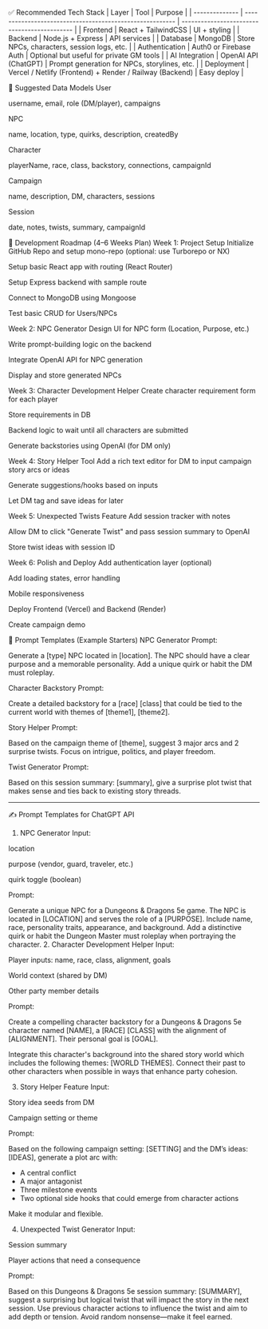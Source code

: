 ✅ Recommended Tech Stack
| Layer          | Tool                                                     | Purpose                                      |
| -------------- | -------------------------------------------------------- | -------------------------------------------- |
| Frontend       | React + TailwindCSS                                      | UI + styling                                 |
| Backend        | Node.js + Express                                        | API services                                 |
| Database       | MongoDB                                                  | Store NPCs, characters, session logs, etc.   |
| Authentication | Auth0 or Firebase Auth                                   | Optional but useful for private GM tools     |
| AI Integration | OpenAI API (ChatGPT)                                     | Prompt generation for NPCs, storylines, etc. |
| Deployment     | Vercel / Netlify (Frontend) + Render / Railway (Backend) | Easy deploy                                  |

🧱 Suggested Data Models
User

username, email, role (DM/player), campaigns

NPC

name, location, type, quirks, description, createdBy

Character

playerName, race, class, backstory, connections, campaignId

Campaign

name, description, DM, characters, sessions

Session

date, notes, twists, summary, campaignId

📆 Development Roadmap (4–6 Weeks Plan)
Week 1: Project Setup
 Initialize GitHub Repo and setup mono-repo (optional: use Turborepo or NX)

 Setup basic React app with routing (React Router)

 Setup Express backend with sample route

 Connect to MongoDB using Mongoose

 Test basic CRUD for Users/NPCs

Week 2: NPC Generator
 Design UI for NPC form (Location, Purpose, etc.)

 Write prompt-building logic on the backend

 Integrate OpenAI API for NPC generation

 Display and store generated NPCs

Week 3: Character Development Helper
 Create character requirement form for each player

 Store requirements in DB

 Backend logic to wait until all characters are submitted

 Generate backstories using OpenAI (for DM only)

Week 4: Story Helper Tool
 Add a rich text editor for DM to input campaign story arcs or ideas

 Generate suggestions/hooks based on inputs

 Let DM tag and save ideas for later

Week 5: Unexpected Twists Feature
 Add session tracker with notes

 Allow DM to click "Generate Twist" and pass session summary to OpenAI

 Store twist ideas with session ID

Week 6: Polish and Deploy
 Add authentication layer (optional)

 Add loading states, error handling

 Mobile responsiveness

 Deploy Frontend (Vercel) and Backend (Render)

 Create campaign demo

🧠 Prompt Templates (Example Starters)
NPC Generator Prompt:

Generate a [type] NPC located in [location]. The NPC should have a clear purpose and a memorable personality. Add a unique quirk or habit the DM must roleplay.

Character Backstory Prompt:

Create a detailed backstory for a [race] [class] that could be tied to the current world with themes of [theme1], [theme2].

Story Helper Prompt:

Based on the campaign theme of [theme], suggest 3 major arcs and 2 surprise twists. Focus on intrigue, politics, and player freedom.

Twist Generator Prompt:

Based on this session summary: [summary], give a surprise plot twist that makes sense and ties back to existing story threads.

------------------------------------------------------------------------------------------------------

✍️ Prompt Templates for ChatGPT API
1. NPC Generator
Input:

location

purpose (vendor, guard, traveler, etc.)

quirk toggle (boolean)

Prompt:

Generate a unique NPC for a Dungeons & Dragons 5e game. The NPC is located in [LOCATION] and serves the role of a [PURPOSE]. Include name, race, personality traits, appearance, and background. 
Add a distinctive quirk or habit the Dungeon Master must roleplay when portraying the character.
2. Character Development Helper
Input:

Player inputs: name, race, class, alignment, goals

World context (shared by DM)

Other party member details

Prompt:

Create a compelling character backstory for a Dungeons & Dragons 5e character named [NAME], a [RACE] [CLASS] with the alignment of [ALIGNMENT]. Their personal goal is [GOAL].

Integrate this character's background into the shared story world which includes the following themes: [WORLD THEMES]. Connect their past to other characters when possible in ways that enhance party cohesion.

3. Story Helper Feature
Input:

Story idea seeds from DM

Campaign setting or theme

Prompt:

Based on the following campaign setting: [SETTING] and the DM’s ideas: [IDEAS], generate a plot arc with:
- A central conflict
- A major antagonist
- Three milestone events
- Two optional side hooks that could emerge from character actions

Make it modular and flexible.

4. Unexpected Twist Generator
Input:

Session summary

Player actions that need a consequence

Prompt:

Based on this Dungeons & Dragons 5e session summary: [SUMMARY], suggest a surprising but logical twist that will impact the story in the next session. Use previous character actions to influence the twist and aim to add depth or tension. Avoid random nonsense—make it feel earned.
